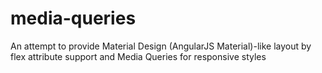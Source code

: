# media-queries
An attempt to provide Material Design (AngularJS Material)-like layout by flex attribute support and Media Queries for responsive styles
